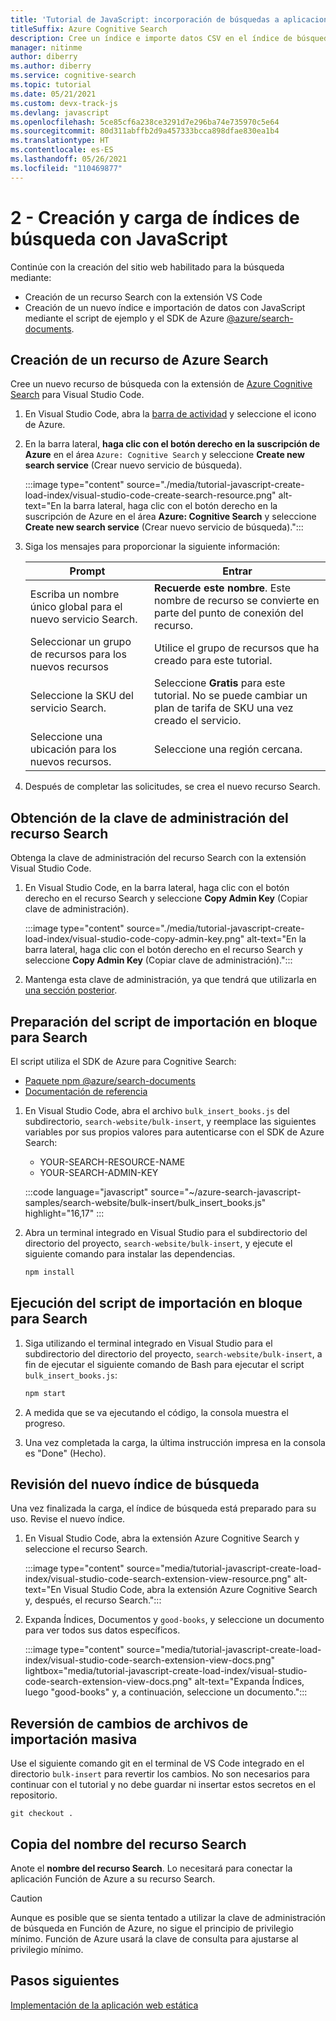 ```yaml
---
title: 'Tutorial de JavaScript: incorporación de búsquedas a aplicaciones web'
titleSuffix: Azure Cognitive Search
description: Cree un índice e importe datos CSV en el índice de búsqueda con JavaScript mediante el SDK de npm @azure/search-documents.
manager: nitinme
author: diberry
ms.author: diberry
ms.service: cognitive-search
ms.topic: tutorial
ms.date: 05/21/2021
ms.custom: devx-track-js
ms.devlang: javascript
ms.openlocfilehash: 5ce85cf6a238ce3291d7e296ba74e735970c5e64
ms.sourcegitcommit: 80d311abffb2d9a457333bcca898dfae830ea1b4
ms.translationtype: HT
ms.contentlocale: es-ES
ms.lasthandoff: 05/26/2021
ms.locfileid: "110469877"
---
```

# <a name="2---create-and-load-search-index-with-javascript"></a>2 - Creación y carga de índices de búsqueda con JavaScript

Continúe con la creación del sitio web habilitado para la búsqueda mediante:
* Creación de un recurso Search con la extensión VS Code
* Creación de un nuevo índice e importación de datos con JavaScript mediante el script de ejemplo y el SDK de Azure [@azure/search-documents](https://www.npmjs.com/package/@azure/search-documents).

## <a name="create-an-azure-search-resource"></a>Creación de un recurso de Azure Search 

Cree un nuevo recurso de búsqueda con la extensión de [Azure Cognitive Search](https://marketplace.visualstudio.com/items?itemName=ms-azuretools.vscode-azurecognitivesearch) para Visual Studio Code.

1. En Visual Studio Code, abra la [barra de actividad](https://code.visualstudio.com/docs/getstarted/userinterface) y seleccione el icono de Azure. 

1. En la barra lateral, **haga clic con el botón derecho en la suscripción de Azure** en el área `Azure: Cognitive Search` y seleccione **Create new search service** (Crear nuevo servicio de búsqueda).

    :::image type="content" source="./media/tutorial-javascript-create-load-index/visual-studio-code-create-search-resource.png" alt-text="En la barra lateral, haga clic con el botón derecho en la suscripción de Azure en el área **Azure: Cognitive Search** y seleccione **Create new search service** (Crear nuevo servicio de búsqueda).":::

1. Siga los mensajes para proporcionar la siguiente información:

    |Prompt|Entrar|
    |--|--|
    |Escriba un nombre único global para el nuevo servicio Search.|**Recuerde este nombre**. Este nombre de recurso se convierte en parte del punto de conexión del recurso.|
    |Seleccionar un grupo de recursos para los nuevos recursos|Utilice el grupo de recursos que ha creado para este tutorial.|
    |Seleccione la SKU del servicio Search.|Seleccione **Gratis** para este tutorial. No se puede cambiar un plan de tarifa de SKU una vez creado el servicio.|
    |Seleccione una ubicación para los nuevos recursos.|Seleccione una región cercana.|

1. Después de completar las solicitudes, se crea el nuevo recurso Search. 

## <a name="get-your-search-resource-admin-key"></a>Obtención de la clave de administración del recurso Search

Obtenga la clave de administración del recurso Search con la extensión Visual Studio Code. 

1. En Visual Studio Code, en la barra lateral, haga clic con el botón derecho en el recurso Search y seleccione **Copy Admin Key** (Copiar clave de administración).

    :::image type="content" source="./media/tutorial-javascript-create-load-index/visual-studio-code-copy-admin-key.png" alt-text="En la barra lateral, haga clic con el botón derecho en el recurso Search y seleccione **Copy Admin Key** (Copiar clave de administración).":::

1. Mantenga esta clave de administración, ya que tendrá que utilizarla en [una sección posterior](#prepare-the-bulk-import-script-for-search). 

## <a name="prepare-the-bulk-import-script-for-search"></a>Preparación del script de importación en bloque para Search

El script utiliza el SDK de Azure para Cognitive Search:

* [Paquete npm @azure/search-documents](https://www.npmjs.com/package/@azure/search-documents)
* [Documentación de referencia](/javascript/api/overview/azure/search-documents-readme)

1. En Visual Studio Code, abra el archivo `bulk_insert_books.js` del subdirectorio, `search-website/bulk-insert`, y reemplace las siguientes variables por sus propios valores para autenticarse con el SDK de Azure Search:

    * YOUR-SEARCH-RESOURCE-NAME
    * YOUR-SEARCH-ADMIN-KEY

    :::code language="javascript" source="~/azure-search-javascript-samples/search-website/bulk-insert/bulk_insert_books.js" highlight="16,17" :::

1. Abra un terminal integrado en Visual Studio para el subdirectorio del directorio del proyecto, `search-website/bulk-insert`, y ejecute el siguiente comando para instalar las dependencias. 

    ```bash
    npm install 
    ```

## <a name="run-the-bulk-import-script-for-search"></a>Ejecución del script de importación en bloque para Search

1. Siga utilizando el terminal integrado en Visual Studio para el subdirectorio del directorio del proyecto, `search-website/bulk-insert`, a fin de ejecutar el siguiente comando de Bash para ejecutar el script `bulk_insert_books.js`:

    ```javascript
    npm start
    ```

1. A medida que se va ejecutando el código, la consola muestra el progreso. 
1. Una vez completada la carga, la última instrucción impresa en la consola es "Done" (Hecho).

## <a name="review-the-new-search-index"></a>Revisión del nuevo índice de búsqueda

Una vez finalizada la carga, el índice de búsqueda está preparado para su uso. Revise el nuevo índice.

1. En Visual Studio Code, abra la extensión Azure Cognitive Search y seleccione el recurso Search.  

    :::image type="content" source="media/tutorial-javascript-create-load-index/visual-studio-code-search-extension-view-resource.png" alt-text="En Visual Studio Code, abra la extensión Azure Cognitive Search y, después, el recurso Search.":::

1. Expanda Índices, Documentos y `good-books`, y seleccione un documento para ver todos sus datos específicos.
 
    :::image type="content" source="media/tutorial-javascript-create-load-index/visual-studio-code-search-extension-view-docs.png" lightbox="media/tutorial-javascript-create-load-index/visual-studio-code-search-extension-view-docs.png" alt-text="Expanda Índices, luego &quot;good-books&quot; y, a continuación, seleccione un documento.":::

## <a name="rollback-bulk-import-file-changes"></a>Reversión de cambios de archivos de importación masiva

Use el siguiente comando git en el terminal de VS Code integrado en el directorio `bulk-insert` para revertir los cambios. No son necesarios para continuar con el tutorial y no debe guardar ni insertar estos secretos en el repositorio. 

```git
git checkout .
```

## <a name="copy-your-search-resource-name"></a>Copia del nombre del recurso Search

Anote el **nombre del recurso Search**. Lo necesitará para conectar la aplicación Función de Azure a su recurso Search. 

> [!CAUTION]
> Aunque es posible que se sienta tentado a utilizar la clave de administración de búsqueda en Función de Azure, no sigue el principio de privilegio mínimo. Función de Azure usará la clave de consulta para ajustarse al privilegio mínimo. 

## <a name="next-steps"></a>Pasos siguientes

[Implementación de la aplicación web estática](tutorial-javascript-deploy-static-web-app.md)